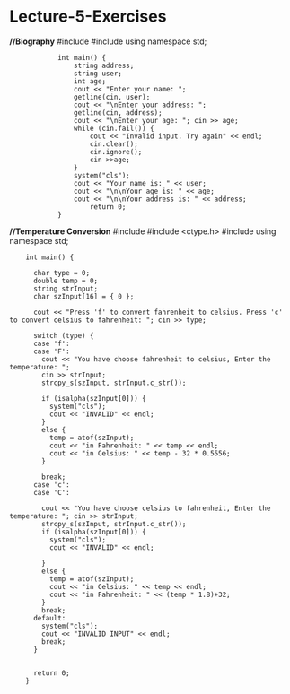 # Lecture-5-Exercises
**//Biography**
                #include <iostream>
                #include <string>
                using namespace std;



                int main() {
                    string address;
                    string user;
                    int age;
                    cout << "Enter your name: ";
                    getline(cin, user);
                    cout << "\nEnter your address: ";
                    getline(cin, address);
                    cout << "\nEnter your age: "; cin >> age;
                    while (cin.fail()) {
                        cout << "Invalid input. Try again" << endl;
                        cin.clear();
                        cin.ignore();
                        cin >>age;
                    }
                    system("cls");
                    cout << "Your name is: " << user;
                    cout << "\n\nYour age is: " << age;
                    cout << "\n\nYour address is: " << address;
                        return 0;
                }

**//Temperature Conversion**
                #include <iostream>
                #include <ctype.h>
                #include <string>
                using namespace std;



        int main() {

          char type = 0;
          double temp = 0;
          string strInput;
          char szInput[16] = { 0 };

          cout << "Press 'f' to convert fahrenheit to celsius. Press 'c' to convert celsius to fahrenheit: "; cin >> type;

          switch (type) {
          case 'f':
          case 'F':
            cout << "You have choose fahrenheit to celsius, Enter the temperature: ";
            cin >> strInput;
            strcpy_s(szInput, strInput.c_str());

            if (isalpha(szInput[0])) {
              system("cls");
              cout << "INVALID" << endl;
            }
            else {
              temp = atof(szInput);
              cout << "in Fahrenheit: " << temp << endl;
              cout << "in Celsius: " << temp - 32 * 0.5556;
            }

            break;
          case 'c':
          case 'C':

            cout << "You have choose celsius to fahrenheit, Enter the temperature: "; cin >> strInput;
            strcpy_s(szInput, strInput.c_str());
            if (isalpha(szInput[0])) {
              system("cls");
              cout << "INVALID" << endl;

            }
            else {
              temp = atof(szInput);
              cout << "in Celsius: " << temp << endl;
              cout << "in Fahrenheit: " << (temp * 1.8)+32;
            }
            break;
          default:
            system("cls");
            cout << "INVALID INPUT" << endl;
            break;
          }


          return 0;
        }
